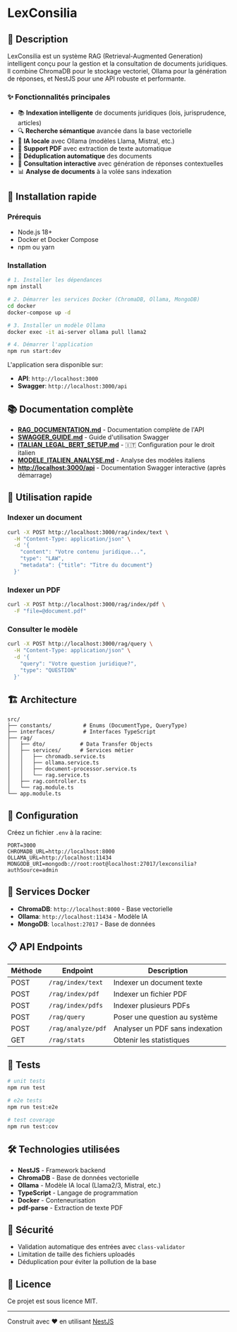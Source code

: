 # LexConsilia

## 📖 Description

LexConsilia est un système RAG (Retrieval-Augmented Generation) intelligent conçu pour la gestion et la consultation de documents juridiques. Il combine ChromaDB pour le stockage vectoriel, Ollama pour la génération de réponses, et NestJS pour une API robuste et performante.

### ✨ Fonctionnalités principales

- 📚 **Indexation intelligente** de documents juridiques (lois, jurisprudence, articles)
- 🔍 **Recherche sémantique** avancée dans la base vectorielle
- 🤖 **IA locale** avec Ollama (modèles Llama, Mistral, etc.)
- 📄 **Support PDF** avec extraction de texte automatique
- 🔄 **Déduplication automatique** des documents
- 💬 **Consultation interactive** avec génération de réponses contextuelles
- 📊 **Analyse de documents** à la volée sans indexation

## 🚀 Installation rapide

### Prérequis

- Node.js 18+
- Docker et Docker Compose
- npm ou yarn

### Installation

```bash
# 1. Installer les dépendances
npm install

# 2. Démarrer les services Docker (ChromaDB, Ollama, MongoDB)
cd docker
docker-compose up -d

# 3. Installer un modèle Ollama
docker exec -it ai-server ollama pull llama2

# 4. Démarrer l'application
npm run start:dev
```

L'application sera disponible sur:

- **API**: `http://localhost:3000`
- **Swagger**: `http://localhost:3000/api`

## 📚 Documentation complète

- **[RAG_DOCUMENTATION.md](./RAG_DOCUMENTATION.md)** - Documentation complète de l'API
- **[SWAGGER_GUIDE.md](./SWAGGER_GUIDE.md)** - Guide d'utilisation Swagger
- **[ITALIAN_LEGAL_BERT_SETUP.md](./ITALIAN_LEGAL_BERT_SETUP.md)** - 🇮🇹 Configuration pour le droit italien
- **[MODELE_ITALIEN_ANALYSE.md](./MODELE_ITALIEN_ANALYSE.md)** - Analyse des modèles italiens
- **[http://localhost:3000/api](http://localhost:3000/api)** - Documentation Swagger interactive (après démarrage)

## 🎯 Utilisation rapide

### Indexer un document

```bash
curl -X POST http://localhost:3000/rag/index/text \
  -H "Content-Type: application/json" \
  -d '{
    "content": "Votre contenu juridique...",
    "type": "LAW",
    "metadata": {"title": "Titre du document"}
  }'
```

### Indexer un PDF

```bash
curl -X POST http://localhost:3000/rag/index/pdf \
  -F "file=@document.pdf"
```

### Consulter le modèle

```bash
curl -X POST http://localhost:3000/rag/query \
  -H "Content-Type: application/json" \
  -d '{
    "query": "Votre question juridique?",
    "type": "QUESTION"
  }'
```

## 🏗️ Architecture

```
src/
├── constants/          # Enums (DocumentType, QueryType)
├── interfaces/         # Interfaces TypeScript
├── rag/
│   ├── dto/           # Data Transfer Objects
│   ├── services/      # Services métier
│   │   ├── chromadb.service.ts
│   │   ├── ollama.service.ts
│   │   ├── document-processor.service.ts
│   │   └── rag.service.ts
│   ├── rag.controller.ts
│   └── rag.module.ts
└── app.module.ts
```

## 🔧 Configuration

Créez un fichier `.env` à la racine:

```env
PORT=3000
CHROMADB_URL=http://localhost:8000
OLLAMA_URL=http://localhost:11434
MONGODB_URI=mongodb://root:root@localhost:27017/lexconsilia?authSource=admin
```

## 🐳 Services Docker

- **ChromaDB**: `http://localhost:8000` - Base vectorielle
- **Ollama**: `http://localhost:11434` - Modèle IA
- **MongoDB**: `localhost:27017` - Base de données

## 📋 API Endpoints

| Méthode | Endpoint           | Description                     |
| ------- | ------------------ | ------------------------------- |
| POST    | `/rag/index/text`  | Indexer un document texte       |
| POST    | `/rag/index/pdf`   | Indexer un fichier PDF          |
| POST    | `/rag/index/pdfs`  | Indexer plusieurs PDFs          |
| POST    | `/rag/query`       | Poser une question au système   |
| POST    | `/rag/analyze/pdf` | Analyser un PDF sans indexation |
| GET     | `/rag/stats`       | Obtenir les statistiques        |

## 🧪 Tests

```bash
# unit tests
npm run test

# e2e tests
npm run test:e2e

# test coverage
npm run test:cov
```

## 🛠️ Technologies utilisées

- **NestJS** - Framework backend
- **ChromaDB** - Base de données vectorielle
- **Ollama** - Modèle IA local (Llama2/3, Mistral, etc.)
- **TypeScript** - Langage de programmation
- **Docker** - Conteneurisation
- **pdf-parse** - Extraction de texte PDF

## 🔐 Sécurité

- Validation automatique des entrées avec `class-validator`
- Limitation de taille des fichiers uploadés
- Déduplication pour éviter la pollution de la base

## 📝 Licence

Ce projet est sous licence MIT.

---

Construit avec ❤️ en utilisant [NestJS](https://nestjs.com/)
